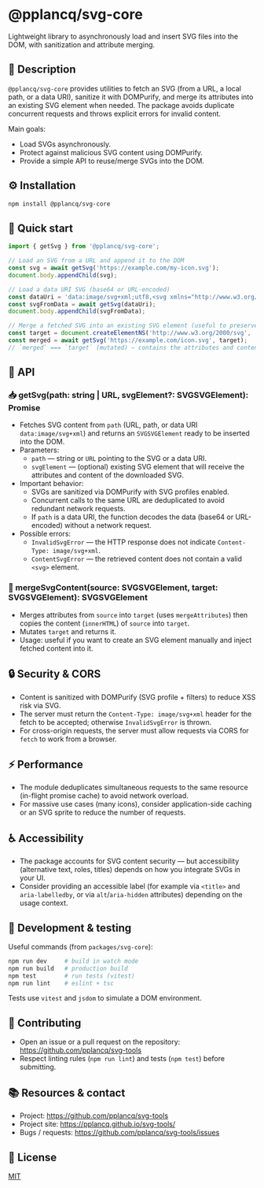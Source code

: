 # @pplancq/svg-core

Lightweight library to asynchronously load and insert SVG files into the DOM, with sanitization and attribute merging.

## 📝 Description
`@pplancq/svg-core` provides utilities to fetch an SVG (from a URL, a local path, or a data URI), sanitize it with DOMPurify, and merge its attributes into an existing SVG element when needed. The package avoids duplicate concurrent requests and throws explicit errors for invalid content.

Main goals:
- Load SVGs asynchronously.
- Protect against malicious SVG content using DOMPurify.
- Provide a simple API to reuse/merge SVGs into the DOM.

## ⚙️ Installation

```bash
npm install @pplancq/svg-core
```

## 🚀 Quick start

```javascript
import { getSvg } from '@pplancq/svg-core';

// Load an SVG from a URL and append it to the DOM
const svg = await getSvg('https://example.com/my-icon.svg');
document.body.appendChild(svg);

// Load a data URI SVG (base64 or URL-encoded)
const dataUri = 'data:image/svg+xml;utf8,<svg xmlns="http://www.w3.org/2000/svg"><circle r="10"/></svg>';
const svgFromData = await getSvg(dataUri);
document.body.appendChild(svgFromData);

// Merge a fetched SVG into an existing SVG element (useful to preserve element references)
const target = document.createElementNS('http://www.w3.org/2000/svg', 'svg');
const merged = await getSvg('https://example.com/icon.svg', target);
// `merged` === `target` (mutated) — contains the attributes and content of the fetched SVG
```

## 🔌 API

### 📥 getSvg(path: string | URL, svgElement?: SVGSVGElement): Promise<SVGSVGElement>
- Fetches SVG content from `path` (URL, path, or data URI `data:image/svg+xml`) and returns an `SVGSVGElement` ready to be inserted into the DOM.
- Parameters:
  - `path` — string or `URL` pointing to the SVG or a data URI.
  - `svgElement` — (optional) existing SVG element that will receive the attributes and content of the downloaded SVG.
- Important behavior:
  - SVGs are sanitized via DOMPurify with SVG profiles enabled.
  - Concurrent calls to the same URL are deduplicated to avoid redundant network requests.
  - If `path` is a data URI, the function decodes the data (base64 or URL-encoded) without a network request.
- Possible errors:
  - `InvalidSvgError` — the HTTP response does not indicate `Content-Type: image/svg+xml`.
  - `ContentSvgError` — the retrieved content does not contain a valid `<svg>` element.

### 🔁 mergeSvgContent(source: SVGSVGElement, target: SVGSVGElement): SVGSVGElement
- Merges attributes from `source` into `target` (uses `mergeAttributes`) then copies the content (`innerHTML`) of `source` into `target`.
- Mutates `target` and returns it.
- Usage: useful if you want to create an SVG element manually and inject fetched content into it.

## 🔒 Security & CORS
- Content is sanitized with DOMPurify (SVG profile + filters) to reduce XSS risk via SVG.
- The server must return the `Content-Type: image/svg+xml` header for the fetch to be accepted; otherwise `InvalidSvgError` is thrown.
- For cross-origin requests, the server must allow requests via CORS for `fetch` to work from a browser.

## ⚡ Performance
- The module deduplicates simultaneous requests to the same resource (in-flight promise cache) to avoid network overload.
- For massive use cases (many icons), consider application-side caching or an SVG sprite to reduce the number of requests.

## ♿ Accessibility
- The package accounts for SVG content security — but accessibility (alternative text, roles, titles) depends on how you integrate SVGs in your UI.
- Consider providing an accessible label (for example via `<title>` and `aria-labelledby`, or via `alt`/`aria-hidden` attributes) depending on the usage context.

## 🧪 Development & testing

Useful commands (from `packages/svg-core`):

```bash
npm run dev     # build in watch mode
npm run build   # production build
npm test        # run tests (vitest)
npm run lint    # eslint + tsc
```

Tests use `vitest` and `jsdom` to simulate a DOM environment.

## 🤝 Contributing
- Open an issue or a pull request on the repository: https://github.com/pplancq/svg-tools
- Respect linting rules (`npm run lint`) and tests (`npm test`) before submitting.

## 📚 Resources & contact
- Project: https://github.com/pplancq/svg-tools
- Project site: https://pplancq.github.io/svg-tools/
- Bugs / requests: https://github.com/pplancq/svg-tools/issues

## 📜 License
[MIT](./LICENSE)